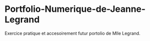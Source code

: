 # Portfolio-Numerique-de-Jeanne-Legrand
 
Exercice pratique et accesoirement futur portolio de Mlle Legrand.
